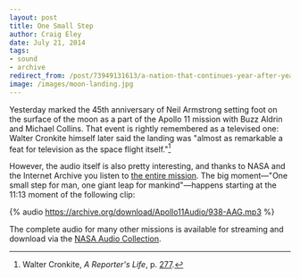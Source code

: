 ```yaml
---  
layout: post 
title: One Small Step
author: Craig Eley 
date: July 21, 2014
tags: 
- sound 
- archive
redirect_from: /post/73949131613/a-nation-that-continues-year-after-year-to-spend/
image: /images/moon-landing.jpg
---
```


Yesterday marked the 45th anniversary of Neil Armstrong setting foot on the surface of the moon as a part of the Apollo 11 mission with Buzz Aldrin and Michael Collins. That event is rightly remembered as a televised one: Walter Cronkite himself later said the landing was "almost as remarkable a feat for television as the space flight itself."[^147201056]

However, the audio itself is also pretty interesting, and thanks to NASA and the Internet Archive you listen to [the entire mission](https://archive.org/details/Apollo11Audio). The big moment—"One small step for man, one giant leap for mankind"—happens starting at the 11:13 moment of the following clip:

{% audio https://archive.org/download/Apollo11Audio/938-AAG.mp3 %}

The complete audio for many other missions is available for streaming and download via the [NASA Audio Collection](https://archive.org/details/nasaaudiocollection).

[^147201056]: Walter Cronkite, *A Reporter's Life*, p. [277](http://d.pr/5U1Y).